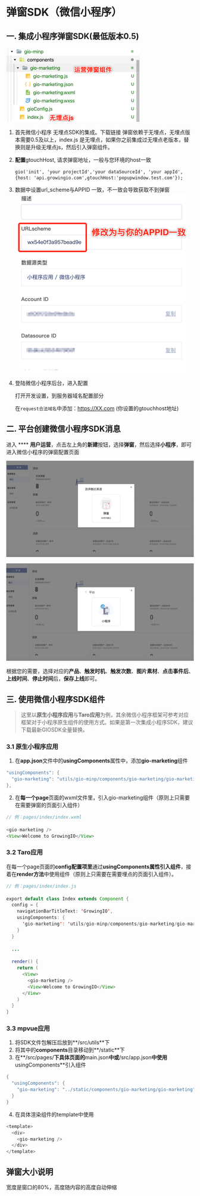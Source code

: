 # 弹窗SDK（微信小程序）

## 一. 集成小程序弹窗SDK\(最低版本0.5\)

![](../../../../.gitbook/assets/image%20%28280%29.png)

1. 首先微信小程序 无埋点SDK的集成。下载链接   弹窗依赖于无埋点，无埋点版本需要0.5及以上，index.js 是无埋点，如果你之前集成过无埋点老版本，替换则是升级无埋点js，然后引入弹窗组件。
2. **配置**gtouchHost, 请求弹窗地址，一般与您环境的host一致

   ```text
   gio('init', 'your projectId','your dataSourceId', 'your appId', {host: 'api.growingio.com',gtouchHost:'popupwindow.test.com'});
   ```

3. 数据中设置url\_scheme与APPID 一致，不一致会导致获取不到弹窗  ![](../../../../.gitbook/assets/image%20%28295%29.png) 
4. 登陆微信小程序后台，进入配置

   打开开发设置，到服务器域名配置部分

   在`request合法域名`中添加：https://XX.com \(你设置的gtouchhost地址\)

## 二. 平台创建微信小程序SDK消息

进入 **** **用户运营**，点击左上角的**新建**按钮，选择**弹窗**，然后选择**小程序**，即可进入微信小程序的弹窗配置页面

![](../../../../.gitbook/assets/image%20%28260%29.png)

![](../../../../.gitbook/assets/image%20%28258%29.png)

根据您的需要，选择对应的**产品**、**触发时机**、**触发次数**、**图片素材**、**点击事件后**、**上线时间**、**停止时间**后，**保存上线**即可。

## 三. 使用微信小程序SDK组件

> 这里以**原生小程序应用**与**Taro应用**为例，其余微信小程序框架可参考对应框架对于小程序原生组件的使用方式。如果是第一次集成小程序SDK，建议下载最新GIOSDK全量替换。

### 3.1 原生小程序应用

1. 在**app.json**文件中的**usingComponents**属性中，添加**gio-marketing**组件

```java
"usingComponents": {
  "gio-marketing": "utils/gio-minp/components/gio-marketing/gio-marketing"
},
```

2. 在**每一个page**页面的wxml文件里，引入gio-marketing组件（原则上只需要在需要弹窗的页面引入组件）

```java
// 例：pages/index/index.wxml

<gio-marketing />
<View>Welcome to GrowingIO</View>
```

### 3.2 Taro应用

在每一个page页面的**config配置项里**通过**usingComponents属性引入组件**，接着在**render方法**中使用组件（原则上只需要在需要埋点的页面引入组件）。

```java
// 例：pages/index/index.js

export default class Index extends Component {
  config = {
    navigationBarTitleText: 'GrowingIO',
    usingComponents: {
      'gio-marketing': 'utils/gio-minp/components/gio-marketing/gio-marketing'
    }
  }
  
  ...
  
  render() {
    return (
      <View>
        <gio-marketing />
        <View>Welcome to GrowingIO</View>
      </View>
    )
  }
}
```

### 3.3 mpvue应用

1. 将SDK文件包解压后放到**/src/utils**下
2. 将其中的**components**目录移动到**/static**下
3. 在**/src/pages/**下具体页面的**main.json**中或**/src/app.json**中使用**usingComponents**引入组件

```java
{
  "usingComponents": {
    "gio-marketing": "../static/components/gio-marketing/gio-marketing"
  }
}
```

4. 在具体渲染组件的template中使用

```java
<template>
  <div>
    <gio-marketing />
  </div>
</template>
```

## 弹窗大小说明

  宽度是窗口的80%，高度随内容的高度自动伸缩

